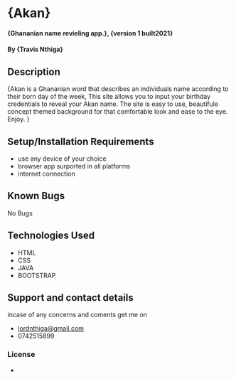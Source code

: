 # {Akan}
#### {Ghananian name revieling app.}, {version 1 built2021}
#### By **{Travis Nthiga}**
## Description
{Akan is a Ghananian word that describes an individuals name according to their born day of the week, This site allows you to input your birthday credentials to reveal your Akan name. The site is easy to use, beautifule concept themed background for that comfortable look and ease to the eye. Enjoy. }
## Setup/Installation Requirements
* use any device of your choice
* browser app surported in all platforms
* internet connection
## Known Bugs
No Bugs
## Technologies Used
* HTML
* CSS
* JAVA
* BOOTSTRAP
## Support and contact details
incase of any concerns and coments get me on
* lordnthiga@gmail.com
* 0742515899
### License
*